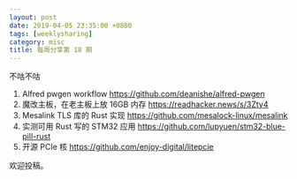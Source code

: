 ```yaml
---
layout: post
date: 2019-04-05 23:35:00 +0800
tags: [weeklysharing]
category: misc
title: 每周分享第 18 期
---
```


不咕不咕

1. Alfred pwgen workflow https://github.com/deanishe/alfred-pwgen
2. 魔改主板，在老主板上放 16GB 内存 https://readhacker.news/s/3Zty4
3. Mesalink TLS 库的 Rust 实现 https://github.com/mesalock-linux/mesalink
4. 实测可用 Rust 写的 STM32 应用 https://github.com/lupyuen/stm32-blue-pill-rust
5. 开源 PCIe 核 https://github.com/enjoy-digital/litepcie

欢迎投稿。

